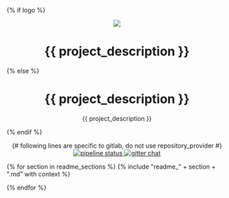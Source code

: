 {% if logo %}<p align="center">
  <img src="https://gl.githack.com/{{ repository_namespace }}/{{ repository_name }}/raw/master/{{ logo }}">
</p>

<h1 align="center">{{ project_description }}</h1>{% else %}<h1 align="center">{{ project_description }}</h1>

<p align="center">{{ project_description }}</p>{% endif %}

<p align="center">{# following lines are specific to gitlab, do not use repository_provider #}
  <a href="https://gitlab.com/{{ repository_namespace }}/{{ repository_name }}/commits/master">
    <img alt="pipeline status" src="https://gitlab.com/{{ repository_namespace }}/{{ repository_name }}/badges/master/pipeline.svg" />
  </a>
  <!--<a href="https://gitlab.com/{{ repository_namespace }}/{{ repository_name }}/commits/master">
    <img alt="coverage report" src="https://gitlab.com/{{ repository_namespace }}/{{ repository_name }}/badges/master/coverage.svg" />
  </a>-->
  <a href="https://gitter.im/{{ repository_namespace }}/{{ repository_name }}">
    <img alt="gitter chat" src="https://badges.gitter.im/{{ repository_namespace }}/{{ repository_name }}.svg" />
  </a>
</p>

{% for section in readme_sections %}
{% include "readme_" + section + ".md" with context %}

{% endfor %}
